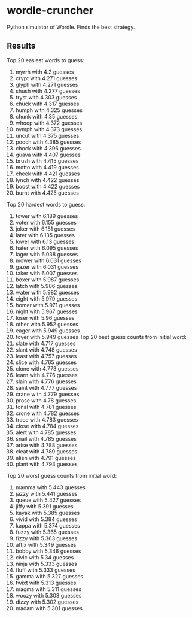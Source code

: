 # wordle-cruncher
Python simulator of Wordle. Finds the best strategy.


## Results

Top 20 easiest words to guess:
1. myrrh with 4.2 guesses
2. crypt with 4.271 guesses
3. glyph with 4.271 guesses
4. shush with 4.277 guesses
5. tryst with 4.303 guesses
6. chuck with 4.317 guesses
7. humph with 4.325 guesses
8. chunk with 4.35 guesses
9. whoop with 4.372 guesses
10. nymph with 4.373 guesses
11. uncut with 4.375 guesses
12. pooch with 4.385 guesses
13. chock with 4.396 guesses
14. guava with 4.407 guesses
15. brush with 4.415 guesses
16. motto with 4.419 guesses
17. cheek with 4.421 guesses
18. lynch with 4.422 guesses
19. boost with 4.422 guesses
20. burnt with 4.425 guesses

Top 20 hardest words to guess:
1. tower with 6.189 guesses
2. voter with 6.155 guesses
3. joker with 6.151 guesses
4. later with 6.135 guesses
5. lower with 6.13 guesses
6. hater with 6.095 guesses
7. lager with 6.038 guesses
8. mower with 6.031 guesses
9. gazer with 6.031 guesses
10. taker with 6.007 guesses
11. boxer with 5.987 guesses
12. latch with 5.986 guesses
13. water with 5.982 guesses
14. eight with 5.979 guesses
15. homer with 5.971 guesses
16. night with 5.967 guesses
17. loser with 5.96 guesses
18. other with 5.952 guesses
19. eager with 5.949 guesses
20. foyer with 5.949 guesses
Top 20 best guess counts from initial word:
1. slate with 4.717 guesses
2. slant with 4.748 guesses
3. least with 4.757 guesses
4. slice with 4.765 guesses
5. clone with 4.773 guesses
6. learn with 4.776 guesses
7. slain with 4.776 guesses
8. saint with 4.777 guesses
9. crane with 4.779 guesses
10. prose with 4.78 guesses
11. tonal with 4.781 guesses
12. crone with 4.782 guesses
13. trace with 4.783 guesses
14. close with 4.784 guesses
15. alert with 4.785 guesses
16. snail with 4.785 guesses
17. arise with 4.788 guesses
18. cleat with 4.789 guesses
19. alien with 4.791 guesses
20. plant with 4.793 guesses

Top 20 worst guess counts from initial word:
1. mamma with 5.443 guesses
2. jazzy with 5.441 guesses
3. queue with 5.427 guesses
4. jiffy with 5.391 guesses
5. kayak with 5.385 guesses
6. vivid with 5.384 guesses
7. kappa with 5.374 guesses
8. fuzzy with 5.365 guesses
9. fizzy with 5.363 guesses
10. affix with 5.349 guesses
11. bobby with 5.346 guesses
12. civic with 5.34 guesses
13. ninja with 5.333 guesses
14. fluff with 5.333 guesses
15. gamma with 5.327 guesses
16. twixt with 5.313 guesses
17. magma with 5.311 guesses
18. woozy with 5.303 guesses
19. dizzy with 5.302 guesses
20. madam with 5.301 guesses
